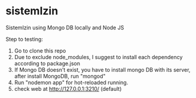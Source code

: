 # sistemIzin
SistemIzin using Mongo DB locally and Node JS

Step to testing:
1. Go to clone this repo
2. Due to exclude node_modules, I suggest to install each dependency according to package.json
4. If Mongo DB doesn't exist, you have to install mongo DB with its server, after install MongoDB, run "mongod"
3. Run "nodemon app" for hot-reloaded running.
4. check web at http://127.0.0.1:3210/ (default)

